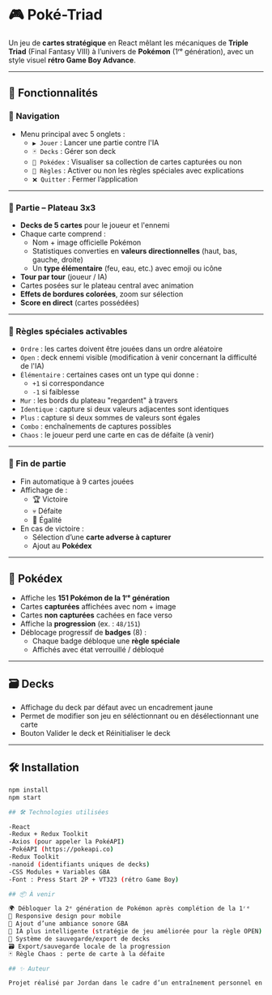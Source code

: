 # 🎮 Poké-Triad

Un jeu de **cartes stratégique** en React mêlant les mécaniques de **Triple Triad** (Final Fantasy VIII) à l’univers de **Pokémon** (1ʳᵉ génération), avec un style visuel **rétro Game Boy Advance**.

---

## 🚀 Fonctionnalités

### 🧭 Navigation
- Menu principal avec 5 onglets :
  - `▶️ Jouer` : Lancer une partie contre l'IA
  - `🃏 Decks` : Gérer son deck
  - `📘 Pokédex` : Visualiser sa collection de cartes capturées ou non
  - `📜 Règles` : Activer ou non les règles spéciales avec explications
  - `❌ Quitter` : Fermer l’application

---

### 🎴 Partie – Plateau 3x3
- **Decks de 5 cartes** pour le joueur et l'ennemi
- Chaque carte comprend :
  - Nom + image officielle Pokémon
  - Statistiques converties en **valeurs directionnelles** (haut, bas, gauche, droite)
  - Un **type élémentaire** (feu, eau, etc.) avec emoji ou icône
- **Tour par tour** (joueur / IA)
- Cartes posées sur le plateau central avec animation
- **Effets de bordures colorées**, zoom sur sélection
- **Score en direct** (cartes possédées)

---

### 🧠 Règles spéciales activables
- `Ordre` : les cartes doivent être jouées dans un ordre aléatoire
- `Open` : deck ennemi visible
(modification à venir concernant la difficulté de l'IA)
- `Élémentaire` : certaines cases ont un type qui donne :
  - `+1` si correspondance
  - `-1` si faiblesse
- `Mur` : les bords du plateau "regardent" à travers
- `Identique` : capture si deux valeurs adjacentes sont identiques
- `Plus` : capture si deux sommes de valeurs sont égales
- `Combo` : enchaînements de captures possibles
- `Chaos` : le joueur perd une carte en cas de défaite (à venir)

---

### 🏁 Fin de partie
- Fin automatique à 9 cartes jouées
- Affichage de :
  - 🏆 Victoire
  - 💀 Défaite
  - 🤝 Égalité
- En cas de victoire :
  - Sélection d’une **carte adverse à capturer**
  - Ajout au **Pokédex**

---

## 📘 Pokédex
- Affiche les **151 Pokémon de la 1ʳᵉ génération**
- Cartes **capturées** affichées avec nom + image
- Cartes **non capturées** cachées en face verso
- Affiche la **progression** (ex. : `48/151`)
- Déblocage progressif de **badges** (8) :
  - Chaque badge débloque une **règle spéciale**
  - Affichés avec état verrouillé / débloqué

---

## 🗃️ Decks 
- Affichage du deck par défaut avec un encadrement jaune
- Permet de modifier son jeu en séléctionnant ou en désélectionnant une carte
- Bouton Valider le deck et Réinitialiser le deck

---

## 🛠️ Installation

```bash
npm install
npm start

## 🛠️ Technologies utilisées

-React
-Redux + Redux Toolkit
-Axios (pour appeler la PokéAPI)
-PokéAPI (https://pokeapi.co)
-Redux Toolkit
-nanoid (identifiants uniques de decks)
-CSS Modules + Variables GBA
-Font : Press Start 2P + VT323 (rétro Game Boy)

## 📦 À venir

🌍 Débloquer la 2ᵉ génération de Pokémon après complétion de la 1ʳᵉ
📱 Responsive design pour mobile
🎵 Ajout d’une ambiance sonore GBA
🧠 IA plus intelligente (stratégie de jeu améliorée pour la règle OPEN)
💾 Système de sauvegarde/export de decks
🗃️ Export/sauvegarde locale de la progression
🃏 Règle Chaos : perte de carte à la défaite

## ✨ Auteur

Projet réalisé par Jordan dans le cadre d’un entraînement personnel en JavaScript & React.